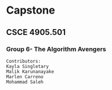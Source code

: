 # Capstone
## CSCE 4905.501
### Group 6- The Algorithm Avengers

```
Contributors:
Kayla Singletary
Malik Karunanayake
Marlen Carreno
Mohammad Saleh
```
